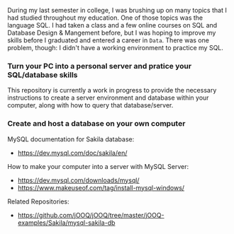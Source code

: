 During my last semester in college, I was brushing up on many topics that I had studied throughout my education. One of those topics was the language SQL. I had taken a class and a few online courses on SQL and Database Design & Mangement before, but I was hoping to improve my skills before I graduated and entered a career in ```Data```. There was one problem, though: I didn't have a working environment to practice my SQL.

### Turn your PC into a personal server and pratice your SQL/database skills

This repository is currently a work in progress to provide the necessary instructions to create a server environment and database within your computer, along with how to query that database/server.

### Create and host a database on your own computer
MySQL documentation for Sakila database: 
- https://dev.mysql.com/doc/sakila/en/

How to make your computer into a server with MySQL Server:
- https://dev.mysql.com/downloads/mysql/
- https://www.makeuseof.com/tag/install-mysql-windows/

Related Repositories: 
- https://github.com/jOOQ/jOOQ/tree/master/jOOQ-examples/Sakila/mysql-sakila-db

